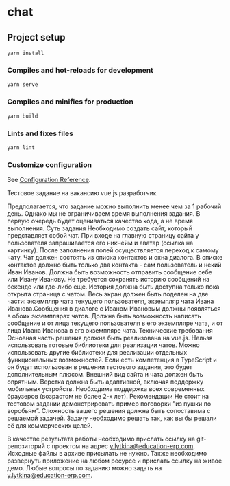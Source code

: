 # chat

## Project setup
```
yarn install
```

### Compiles and hot-reloads for development
```
yarn serve
```

### Compiles and minifies for production
```
yarn build
```

### Lints and fixes files
```
yarn lint
```

### Customize configuration
See [Configuration Reference](https://cli.vuejs.org/config/).



Тестовое задание на вакансию vue.js разработчик

Предполагается, что задание можно выполнить менее чем за 1 рабочий день. Однако мы не ограничиваем время выполнения задания. В первую очередь будет оцениваться качество кода, а не время выполнения.
Суть задания
Необходимо создать сайт, который представляет собой чат. При входе на главную страницу сайта у пользователя запрашивается его никнейм и аватар (ссылка на картинку). После заполнения полей осуществляется переход к самому чату. Чат должен состоять из списка контактов и окна диалога. В списке контактов должно быть только два контакта - сам пользователь и некий Иван Иванов. Должна быть возможность отправить сообщение себе или Ивану Иванову. Не требуется сохранять историю сообщений на бекенде или где-либо еще. История должна быть доступна только пока открыта страница с чатом. 
Весь экран должен быть поделен на две части: экземпляр чата текущего пользователя, экземпляр чата Ивана Иванова.Сообщения в диалоге с Иваном Ивановым должны появляться в обоих экземплярах чатов. Должна быть возможность написать сообщение и от лица текущего пользователя в его экземпляре чата, и от лица Ивана Иванова в его экземпляре чата.
Технические требования
Основная часть решения должна быть реализована на vue.js. Нельзя использовать готовые библиотеки для реализации чатов. Можно использовать другие библиотеки для реализации отдельных функциональных возможностей. Если есть компетенция в TypeScript и он будет использован в решении тестового задания, это будет дополнительным плюсом.
Внешний вид сайта и чата должен быть опрятным. Верстка должна быть адаптивной, включая поддержку мобильных устройств. Необходима поддержка всех современных браузеров (возрастом не более 2-х лет).
Рекомендации
Не стоит на тестовом задании демонстрировать пример поговорки “из пушки по воробьям”. Сложность вашего решения должна быть сопоставима с решаемой задачей. Задачу необходимо решать так, как вы бы решали её для коммерческих целей.

В качестве результата работы необходимо прислать ссылку на git-репозиторий с проектом на адрес y.lytkina@education-erp.com. Исходные файлы в архиве присылать не нужно. Также необходимо развернуть приложение на любом ресурсе и прислать ссылку на живое демо. Любые вопросы по заданию можно задать на y.lytkina@education-erp.com. 
